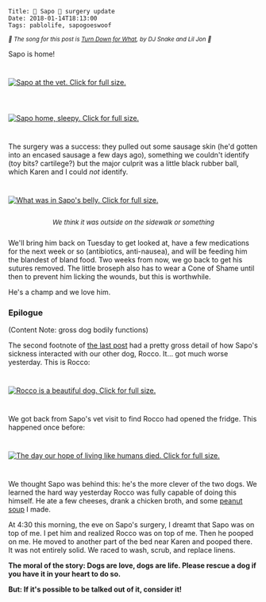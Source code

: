     Title: 🐸 Sapo 🐸 surgery update
    Date: 2018-01-14T18:13:00
    Tags: pablolife, sapogoeswoof

<small><em>🎵 The song for this post is [Turn Down for What][1], by DJ Snake and Lil Jon 🎵</em></small>

Sapo is home!

<div class="caption-img-block" style="margin: 25px auto">
  <a href="/img/2018/1/sapo_cone.jpg" target="blank">
  <img src="/img/2018/1/sapo_cone_THUMB.jpg" alt="Sapo at the vet. Click for full size." style="margin: 15px auto;" />
  </a>
</div>

<div class="caption-img-block" style="margin: 25px auto">
<a href="/img/2018/1/sleepy_cone_sapo.jpg" target="blank">
<img src="/img/2018/1/sleepy_cone_sapo_THUMB.jpg" alt="Sapo home, sleepy. Click for full size." style="margin: 15px auto;" /></a>
</div>

The surgery was a success: they pulled out some sausage skin (he'd gotten into
an encased sausage a few days ago), something we couldn't identify (toy bits?
cartilege?) but the major culprit was a little black rubber ball, which Karen
and I could _not_ identify.

<div class="caption-img-block" style="margin: 25px auto">
  <a href="/img/2018/1/ball.jpg" target="blank">
  <img src="/img/2018/1/ball_THUMB.jpg" alt="What was in Sapo's belly. Click for full size." style="margin: 15px auto;" /></a>
  <p style="font-style: italic; text-align: center; font-size: small">We think it was outside on the sidewalk or something</p>
</div>

We'll bring him back on Tuesday to get looked at, have a few medications for the
next week or so (antibiotics, anti-nausea), and will be feeding him the blandest
of bland food. Two weeks from now, we go back to get his sutures removed. The
little broseph also has to wear a Cone of Shame until then to prevent him
licking the wounds, but this is worthwhile.

He's a champ and we love him.

<h3 id="epilogue">Epilogue</h3>

(Content Note: gross dog bodily functions)

The second footnote of [the last post][2] had a pretty gross detail of how
Sapo's sickness interacted with our other dog, Rocco. It... got much worse
yesterday. This is Rocco:

<div class="caption-img-block" style="margin: 25px auto">
  <a href="/img/2018/1/rocco.jpg" target="blank">
  <img src="/img/2018/1/rocco_THUMB.jpg" alt="Rocco is a beautiful dog. Click for full size." style="margin: 15px auto;" /></a>
</div>

We got back from Sapo's vet visit to find Rocco had opened the fridge. This
happened once before:

<div class="caption-img-block" style="margin: 25px auto">
  <a href="/img/2018/1/REVELATIONS.jpg" target="blank">
  <img src="/img/2018/1/REVELATIONS_THUMB.jpg" alt="The day our hope of living like humans died. Click for full size." style="margin: 15px auto;" /></a>
</div>

We thought Sapo was behind this: he's the more clever of the two dogs. We
learned the hard way yesterday Rocco was fully capable of doing this himself. He
ate a few cheeses, drank a chicken broth, and some [peanut soup][3] I made.

At 4:30 this morning, the eve on Sapo's surgery, I dreamt that Sapo was on top
of me. I pet him and realized Rocco was on top of me. Then he pooped on me. He
moved to another part of the bed near Karen and pooped there. It was not
entirely solid. We raced to wash, scrub, and replace linens.

**The moral of the story: Dogs are love, dogs are life. Please rescue a dog if
you have it in your heart to do so.**

**But: If it's possible to be talked out of it, consider it!**

   [1]: https://www.youtube.com/watch?v=HMUDVMiITOU
   [2]: /2018/01/sapo-going-into-surgery.html
   [3]: https://www.epicurious.com/recipes/food/views/Spicy-Peanut-Soup-with-Chicken-240749
